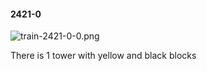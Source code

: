#### 2421-0
![train-2421-0-0.png](https://github.com/lil-lab/nlvr/raw/master/nlvr/train/images/52/train-2421-0-0.png "train-2421-0-0.png")

There is 1 tower with yellow and black blocks